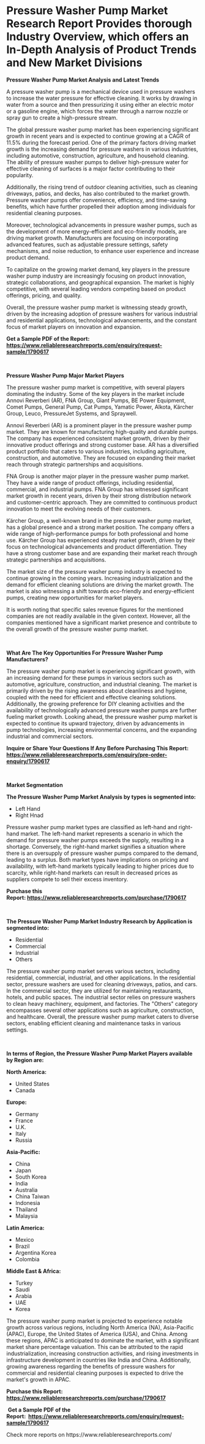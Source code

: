 <p><h1>Pressure Washer Pump Market Research Report Provides thorough Industry Overview, which offers an In-Depth Analysis of Product Trends and New Market Divisions</h1></p><p><strong>Pressure Washer Pump Market Analysis and Latest Trends</strong></p>
<p><p>A pressure washer pump is a mechanical device used in pressure washers to increase the water pressure for effective cleaning. It works by drawing in water from a source and then pressurizing it using either an electric motor or a gasoline engine, which forces the water through a narrow nozzle or spray gun to create a high-pressure stream.</p><p>The global pressure washer pump market has been experiencing significant growth in recent years and is expected to continue growing at a CAGR of 11.5% during the forecast period. One of the primary factors driving market growth is the increasing demand for pressure washers in various industries, including automotive, construction, agriculture, and household cleaning. The ability of pressure washer pumps to deliver high-pressure water for effective cleaning of surfaces is a major factor contributing to their popularity.</p><p>Additionally, the rising trend of outdoor cleaning activities, such as cleaning driveways, patios, and decks, has also contributed to the market growth. Pressure washer pumps offer convenience, efficiency, and time-saving benefits, which have further propelled their adoption among individuals for residential cleaning purposes.</p><p>Moreover, technological advancements in pressure washer pumps, such as the development of more energy-efficient and eco-friendly models, are driving market growth. Manufacturers are focusing on incorporating advanced features, such as adjustable pressure settings, safety mechanisms, and noise reduction, to enhance user experience and increase product demand.</p><p>To capitalize on the growing market demand, key players in the pressure washer pump industry are increasingly focusing on product innovation, strategic collaborations, and geographical expansion. The market is highly competitive, with several leading vendors competing based on product offerings, pricing, and quality.</p><p>Overall, the pressure washer pump market is witnessing steady growth, driven by the increasing adoption of pressure washers for various industrial and residential applications, technological advancements, and the constant focus of market players on innovation and expansion.</p></p>
<p><strong>Get a Sample PDF of the Report:&nbsp; <a href="https://www.reliableresearchreports.com/enquiry/request-sample/1790617">https://www.reliableresearchreports.com/enquiry/request-sample/1790617</a></strong></p>
<p>&nbsp;</p>
<p><strong>Pressure Washer Pump Major Market Players</strong></p>
<p><p>The pressure washer pump market is competitive, with several players dominating the industry. Some of the key players in the market include Annovi Reverberi (AR), FNA Group, Giant Pumps, BE Power Equipment, Comet Pumps, General Pump, Cat Pumps, Yamatic Power, Alkota, Kärcher Group, Leuco, PressureJet Systems, and Spraywell.</p><p>Annovi Reverberi (AR) is a prominent player in the pressure washer pump market. They are known for manufacturing high-quality and durable pumps. The company has experienced consistent market growth, driven by their innovative product offerings and strong customer base. AR has a diversified product portfolio that caters to various industries, including agriculture, construction, and automotive. They are focused on expanding their market reach through strategic partnerships and acquisitions.</p><p>FNA Group is another major player in the pressure washer pump market. They have a wide range of product offerings, including residential, commercial, and industrial pumps. FNA Group has witnessed significant market growth in recent years, driven by their strong distribution network and customer-centric approach. They are committed to continuous product innovation to meet the evolving needs of their customers.</p><p>Kärcher Group, a well-known brand in the pressure washer pump market, has a global presence and a strong market position. The company offers a wide range of high-performance pumps for both professional and home use. Kärcher Group has experienced steady market growth, driven by their focus on technological advancements and product differentiation. They have a strong customer base and are expanding their market reach through strategic partnerships and acquisitions.</p><p>The market size of the pressure washer pump industry is expected to continue growing in the coming years. Increasing industrialization and the demand for efficient cleaning solutions are driving the market growth. The market is also witnessing a shift towards eco-friendly and energy-efficient pumps, creating new opportunities for market players.</p><p>It is worth noting that specific sales revenue figures for the mentioned companies are not readily available in the given context. However, all the companies mentioned have a significant market presence and contribute to the overall growth of the pressure washer pump market.</p></p>
<p>&nbsp;</p>
<p><strong>What Are The Key Opportunities For Pressure Washer Pump Manufacturers?</strong></p>
<p><p>The pressure washer pump market is experiencing significant growth, with an increasing demand for these pumps in various sectors such as automotive, agriculture, construction, and industrial cleaning. The market is primarily driven by the rising awareness about cleanliness and hygiene, coupled with the need for efficient and effective cleaning solutions. Additionally, the growing preference for DIY cleaning activities and the availability of technologically advanced pressure washer pumps are further fueling market growth. Looking ahead, the pressure washer pump market is expected to continue its upward trajectory, driven by advancements in pump technologies, increasing environmental concerns, and the expanding industrial and commercial sectors.</p></p>
<p><strong>Inquire or Share Your Questions If Any Before Purchasing This Report: <a href="https://www.reliableresearchreports.com/enquiry/pre-order-enquiry/1790617">https://www.reliableresearchreports.com/enquiry/pre-order-enquiry/1790617</a></strong></p>
<p>&nbsp;</p>
<p><strong>Market Segmentation</strong></p>
<p><strong>The Pressure Washer Pump Market Analysis by types is segmented into:</strong></p>
<p><ul><li>Left Hand</li><li>Right Hnad</li></ul></p>
<p><p>Pressure washer pump market types are classified as left-hand and right-hand market. The left-hand market represents a scenario in which the demand for pressure washer pumps exceeds the supply, resulting in a shortage. Conversely, the right-hand market signifies a situation where there is an oversupply of pressure washer pumps compared to the demand, leading to a surplus. Both market types have implications on pricing and availability, with left-hand markets typically leading to higher prices due to scarcity, while right-hand markets can result in decreased prices as suppliers compete to sell their excess inventory.</p></p>
<p><strong>Purchase this Report:&nbsp;<a href="https://www.reliableresearchreports.com/purchase/1790617">https://www.reliableresearchreports.com/purchase/1790617</a></strong></p>
<p>&nbsp;</p>
<p><strong>The Pressure Washer Pump Market Industry Research by Application is segmented into:</strong></p>
<p><ul><li>Residential</li><li>Commercial</li><li>Industrial</li><li>Others</li></ul></p>
<p><p>The pressure washer pump market serves various sectors, including residential, commercial, industrial, and other applications. In the residential sector, pressure washers are used for cleaning driveways, patios, and cars. In the commercial sector, they are utilized for maintaining restaurants, hotels, and public spaces. The industrial sector relies on pressure washers to clean heavy machinery, equipment, and factories. The "Others" category encompasses several other applications such as agriculture, construction, and healthcare. Overall, the pressure washer pump market caters to diverse sectors, enabling efficient cleaning and maintenance tasks in various settings.</p></p>
<p>&nbsp;</p>
<p><strong>In terms of Region, the Pressure Washer Pump Market Players available by Region are:</strong></p>
<p>
    <p> <strong> North America: </strong>
        <ul>
            <li>United States</li>
            <li>Canada</li>
        </ul>
        </p> 
    <p> <strong> Europe: </strong>
        <ul>
            <li>Germany</li>
            <li>France</li>
            <li>U.K.</li>
            <li>Italy</li>
            <li>Russia</li>
        </ul>
        </p> 
    <p> <strong> Asia-Pacific: </strong>
        <ul>
            <li>China</li>
            <li>Japan</li>
            <li>South Korea</li>
            <li>India</li>
            <li>Australia</li>
            <li>China Taiwan</li>
            <li>Indonesia</li>
            <li>Thailand</li>
            <li>Malaysia</li>
        </ul>
        </p> 
    <p> <strong> Latin America: </strong>
        <ul>
            <li>Mexico</li>
            <li>Brazil</li>
            <li>Argentina Korea</li>
            <li>Colombia</li>
        </ul>
        </p> 
    <p> <strong> Middle East & Africa: </strong>
        <ul>
            <li>Turkey</li>
            <li>Saudi</li>
            <li>Arabia</li>
            <li>UAE</li>
            <li>Korea</li>
        </ul>
    </p>
    </p>
<p><p>The pressure washer pump market is projected to experience notable growth across various regions, including North America (NA), Asia-Pacific (APAC), Europe, the United States of America (USA), and China. Among these regions, APAC is anticipated to dominate the market, with a significant market share percentage valuation. This can be attributed to the rapid industrialization, increasing construction activities, and rising investments in infrastructure development in countries like India and China. Additionally, growing awareness regarding the benefits of pressure washers for commercial and residential cleaning purposes is expected to drive the market's growth in APAC.</p></p>
<p><strong>Purchase this Report: <a href="https://www.reliableresearchreports.com/purchase/1790617">https://www.reliableresearchreports.com/purchase/1790617</a></strong></p>
<p>&nbsp;<strong>Get a Sample PDF of the Report:&nbsp;&nbsp;<a href="https://www.reliableresearchreports.com/enquiry/request-sample/1790617">https://www.reliableresearchreports.com/enquiry/request-sample/1790617</a></strong></p>
<p><strong></strong></p>
<p>Check more reports on https://www.reliableresearchreports.com/</p>